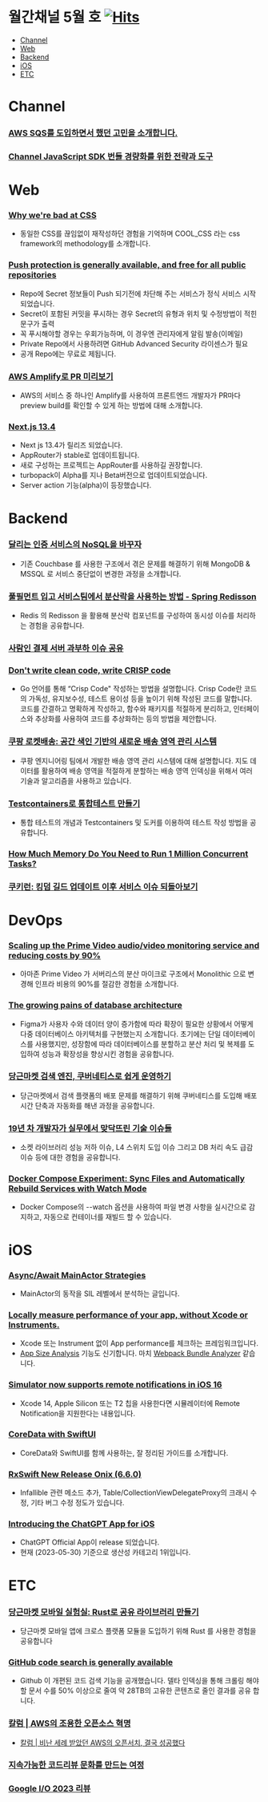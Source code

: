 # 월간채널 5월 호 [![Hits](https://hits.seeyoufarm.com/api/count/incr/badge.svg?url=https%3A%2F%2Fgithub.com%2Fchannel-io%2Fmonthly-channel%2Fblob%2Fmain%2Fissues%2F2023-05.md&count_bg=%2379C83D&title_bg=%23555555&icon=&icon_color=%23E7E7E7&title=hits&edge_flat=false)](https://hits.seeyoufarm.com)

- [Channel](#channel)
- [Web](#web)
- [Backend](#backend)
- [iOS](#ios)
- [ETC](#etc)

# Channel
### [AWS SQS를 도입하면서 했던 고민을 소개합니다.](https://channel.io/ko/blog/tech-backend-aws-sqs-introduction)
### [Channel JavaScript SDK 번들 경량화를 위한 전략과 도구](https://channel.io/ko/blog/tech-channel-sdk-js-beondeul-keugi-gyeongryanghwareul-wihan-jeonryaggwa-dogu)

# Web
### [Why we're bad at CSS](https://mikeaparicio.com/posts/2023-05-22-why-were-bad-at-css/)
- 동일한 CSS를 끊임없이 재작성하던 경험을 기억하며 COOL_CSS 라는 css framework의 methodology를 소개합니다.

### [Push protection is generally available, and free for all public repositories](https://github.blog/2023-05-09-push-protection-is-generally-available-and-free-for-all-public-repositories/)
- Repo에 Secret 정보들이 Push 되기전에 차단해 주는 서비스가 정식 서비스 시작되었습니다.
- Secret이 포함된 커밋을 푸시하는 경우 Secret의 유형과 위치 및 수정방법이 적힌 문구가 출력
- 꼭 푸시해야할 경우는 우회가능하며, 이 경우엔 관리자에게 알림 발송(이메일)
- Private Repo에서 사용하려면 GitHub Advanced Security 라이센스가 필요
- 공개 Repo에는 무료로 제됩니다.

### [AWS Amplify로 PR 미리보기](https://velog.io/@heka1024/AWS-Amplify%EB%A1%9C-PR-%EB%AF%B8%EB%A6%AC%EB%B3%B4%EA%B8%B0)
- AWS의 서비스 중 하나인 Amplify를 사용하여 프론트엔드 개발자가 PR마다 preview build를 확인할 수 있게 하는 방법에 대해 소개합니다.

### [Next.js 13.4](https://nextjs.org/blog/next-13-4)
- Next js 13.4가 릴리즈 되었습니다.
- AppRouter가 stable로 업데이트됩니다.
- 새로 구성하는 프로젝트는 AppRouter를 사용하길 권장합니다.
- turbopack이 Alpha를 지나 Beta버전으로 업데이트되었습니다.
- Server action 기능(alpha)이 등장했습니다.

# Backend
### [달리는 인증 서비스의 NoSQL을 바꾸자](https://dev.gmarket.com/77)
- 기존 Couchbase 를 사용한 구조에서 겪은 문제를 해결하기 위해 MongoDB & MSSQL 로 서비스 중단없이 변경한 과정을 소개합니다.
### [풀필먼트 입고 서비스팀에서 분산락을 사용하는 방법 - Spring Redisson](https://helloworld.kurly.com/blog/distributed-redisson-lock/)
- Redis 의 Redisson 을 활용해 분산락 컴포넌트를 구성하여 동시성 이슈를 처리하는 경험을 공유합니다.
### [사람인 결제 서버 과부하 이슈 공유](https://saramin.github.io/2023-04-27-order-error/)
### [Don't write clean code, write CRISP code](https://bitfieldconsulting.com/golang/crisp-code)
- Go 언어를 통해 “Crisp Code" 작성하는 방법을 설명합니다. Crisp Code란 코드의 가독성, 유지보수성, 테스트 용이성 등을 높이기 위해 작성된 코드를 말합니다. 코드를 간결하고 명확하게 작성하고, 함수와 패키지를 적절하게 분리하고, 인터페이스와 추상화를 사용하여 코드를 추상화하는 등의 방법을 제안합니다.
### [쿠팡 로켓배송: 공간 색인 기반의 새로운 배송 영역 관리 시스템](https://medium.com/coupang-engineering/%EC%BF%A0%ED%8C%A1-%EB%A1%9C%EC%BC%93%EB%B0%B0%EC%86%A1-%EA%B3%B5%EA%B0%84-%EC%83%89%EC%9D%B8-%EA%B8%B0%EB%B0%98%EC%9D%98-%EB%B0%B0%EC%86%A1-%EC%98%81%EC%97%AD-%EA%B4%80%EB%A6%AC-%EC%8B%9C%EC%8A%A4%ED%85%9C-a59006bc4b6e)
- 쿠팡 엔지니어링 팀에서 개발한 배송 영역 관리 시스템에 대해 설명합니다. 지도 데이터를 활용하여 배송 영역을 적절하게 분할하는 배송 영역 인덱싱을 위해서 여러 기술과 알고리즘을 사용하고 있습니다.
### [Testcontainers로 통합테스트 만들기](https://dev.gmarket.com/76)
- 통합 테스트의 개념과 Testcontainers 및 도커를 이용하여 테스트 작성 방법을 공유합니다.
### [How Much Memory Do You Need to Run 1 Million Concurrent Tasks?](https://pkolaczk.github.io/memory-consumption-of-async/)
### [쿠키런: 킹덤 길드 업데이트 이후 서비스 이슈 되돌아보기](https://tech.devsisters.com/posts/crk-hot-range-postmortem/)

# DevOps
### [Scaling up the Prime Video audio/video monitoring service and reducing costs by 90%](https://www.primevideotech.com/video-streaming/scaling-up-the-prime-video-audio-video-monitoring-service-and-reducing-costs-by-90)
- 아마존 Prime Video 가 서버리스의 분산 마이크로 구조에서 Monolithic 으로 변경해 인프라 비용의 90%를 절감한 경험을 소개합니다.
### [The growing pains of database architecture](https://www.figma.com/blog/how-figma-scaled-to-multiple-databases/)
- Figma가 사용자 수와 데이터 양이 증가함에 따라 확장이 필요한 상황에서 어떻게 다중 데이터베이스 아키텍처를 구현했는지 소개합니다. 초기에는 단일 데이터베이스를 사용했지만, 성장함에 따라 데이터베이스를 분할하고 분산 처리 및 복제를 도입하여 성능과 확장성을 향상시킨 경험을 공유합니다.
### [당근마켓 검색 엔진, 쿠버네티스로 쉽게 운영하기](https://medium.com/daangn/%EB%8B%B9%EA%B7%BC%EB%A7%88%EC%BC%93-%EA%B2%80%EC%83%89-%EC%97%94%EC%A7%84-%EC%BF%A0%EB%B2%84%EB%84%A4%ED%8B%B0%EC%8A%A4%EB%A1%9C-%EC%89%BD%EA%B2%8C-%EC%9A%B4%EC%98%81%ED%95%98%EA%B8%B0-bdf2688df267)
- 당근마켓에서 검색 플랫폼의 배포 문제를 해결하기 위해 쿠버네티스를 도입해 배포 시간 단축과 자동화를 해낸 과정을 공유합니다.
### [19년 차 개발자가 실무에서 맞닥뜨린 기술 이슈들](https://f-lab.kr/blog/dev-problems-solving-experience)
- 소켓 라이브러리 성능 저하 이슈, L4 스위치 도입 이슈 그리고 DB 처리 속도 급감 이슈 등에 대한 경험을 공유합니다.
### [Docker Compose Experiment: Sync Files and Automatically Rebuild Services with Watch Mode](https://www.docker.com/blog/docker-compose-experiment-sync-files-and-automatically-rebuild-services-with-watch-mode/)
- Docker Compose의 --watch 옵션을 사용하여 파일 변경 사항을 실시간으로 감지하고, 자동으로 컨테이너를 재빌드 할 수 있습니다.

# iOS
### [Async/Await MainActor Strategies](https://betterprogramming.pub/async-await-and-mainactor-strategies-cc35b6c58b52)
- MainActor의 동작을 SIL 레벨에서 분석하는 글입니다.
### [Locally measure performance of your app, without Xcode or Instruments.](https://github.com/EmergeTools/ETTrace)
- Xcode 또는 Instrument 없이 App performance를 체크하는 프레임워크입니다. 
- [App Size Analysis](https://www.emergetools.com/product/sizeanalysis) 기능도 신기합니다. 마치 [Webpack Bundle Analyzer](https://github.com/webpack-contrib/webpack-bundle-analyzer) 같습니다.
### [Simulator now supports remote notifications in iOS 16](https://developer.apple.com/documentation/xcode-release-notes/xcode-14-release-notes#Simulator)
- Xcode 14, Apple Silicon 또는 T2 칩을 사용한다면 시뮬레이터에 Remote Notification을 지원한다는 내용입니다.
### [CoreData with SwiftUI](https://blog.leonifrancesco.com/articles/coredata-with-swiftui)
- CoreData와 SwiftUI를 함께 사용하는, 잘 정리된 가이드를 소개합니다.
### [RxSwift New Release Onix (6.6.0)](https://github.com/ReactiveX/RxSwift/releases/tag/6.6.0)
- Infallible 관련 메소드 추가, Table/CollectionViewDelegateProxy의 크래시 수정, 기타 버그 수정 정도가 있습니다.
### [Introducing the ChatGPT App for iOS](https://openai.com/blog/introducing-the-chatgpt-app-for-ios)
- ChatGPT Official App이 release 되었습니다.
- 현재 (2023-05-30) 기준으로 생산성 카테고리 1위입니다.

# ETC
### [당근마켓 모바일 실험실: Rust로 공유 라이브러리 만들기](https://medium.com/daangn/%EB%8B%B9%EA%B7%BC%EB%A7%88%EC%BC%93-%EB%AA%A8%EB%B0%94%EC%9D%BC-%EC%8B%A4%ED%97%98%EC%8B%A4-rust%EB%A1%9C-%EA%B3%B5%EC%9C%A0-%EB%9D%BC%EC%9D%B4%EB%B8%8C%EB%9F%AC%EB%A6%AC-%EB%A7%8C%EB%93%A4%EA%B8%B0-f4897a6dcdd5)
- 당근마켓 모바일 앱에 크로스 플랫폼 모듈을 도입하기 위해 Rust 를 사용한 경험을 공유합니다
### [GitHub code search is generally available](https://github.blog/2023-05-08-github-code-search-is-generally-available/)
- Github 이 개편된 코드 검색 기능을 공개했습니다. 델타 인덱싱을 통해 크롤링 해야할 문서 수를 50% 이상으로 줄여 약 28TB의 고유한 콘텐츠로 줄인 결과를 공유 합니다.
### [칼럼 | AWS의 조용한 오픈소스 혁명](https://www.ciokorea.com/news/288313)
- [칼럼 | 비난 세례 받았던 AWS의 오픈서치, 결국 성공했다](https://www.ciokorea.com/news/290191)
### [지속가능한 코드리뷰 문화를 만드는 여정](https://blog.hwahae.co.kr/all/tech/12534)
### [Google I/O 2023 리뷰](https://jiho-ml.com/google-io-2023/)
